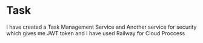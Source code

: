 # Task
I have created a Task Management Service and Another service for security which gives me JWT token and I have used Railway for Cloud Proccess
